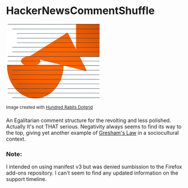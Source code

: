 # HackerNewsCommentShuffle

![icon](icons/hncs-shapes.png)

<sup>Image created with [Hundred Rabits Dotgrid](https://100r.co/site/dotgrid.html)</sup>

An Egalitarian comment structure for the revolting and less polished. Actually It's not THAT serious. Negativity always seems to find its way to the top, giving yet another example of [Gresham's Law](https://en.wikipedia.org/wiki/Gresham%27s_law) in a sociocultural context.

### Note:
I intended on using manifest v3 but was denied sumbission to the Firefox add-ons repository. I can't seem to find any updated information on the support timeline.